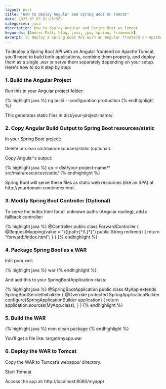 ```yaml
---
layout: post
title: "How to deploy Angular and Spring Boot on Tomcat"
date: 2025-07-03 01:26:56
categories: java
description: How to deploy Angular and Spring Boot on Tomcat
keywords: [Andrei Pall, blog, java, jpa, spring, framework]
excerpt: To deploy a Spring Boot API with an Angular frontend on Apache Tomcat, you'll need to build both applications, combine them properly, and deploy them as a single .war or serve them separately depending on your setup.
---
```

<p>To deploy a Spring Boot API with an Angular frontend on Apache Tomcat, you'll need to build both applications, combine them properly, and deploy them as a single .war or serve them separately depending on your setup. Here's how to do it step by step:</p>
<h3>1. Build the Angular Project</h3>

<p>Run this in your Angular project folder:</p>
{% highlight java %}
ng build --configuration production
{% endhighlight %}
<p>This generates static files in dist/your-project-name/.</p>

<h3>2. Copy Angular Build Output to Spring Boot resources/static</h3>

<p>In your Spring Boot project:</p>

<p>Delete or clean src/main/resources/static (optional).</p>

<p>Copy Angular's output:</p>
{% highlight java %}
cp -r dist/your-project-name/* src/main/resources/static/
{% endhighlight %}
<p>Spring Boot will serve these files as static web resources (like an SPA) at http://yourdomain.com/index.html.</p>

<h3>3. Modify Spring Boot Controller (Optional)</h3>

<p>To serve the index.html for all unknown paths (Angular routing), add a fallback controller:</p>
{% highlight java %}
@Controller
public class ForwardController {
    @RequestMapping(value = "/{[path:[^\\.]*}")
    public String redirect() {
        return "forward:/index.html";
    }
}
{% endhighlight %}
<h3>4. Package Spring Boot as a WAR</h3>

<p>Edit pom.xml:</p>
{% highlight java %}
<packaging>war</packaging>
{% endhighlight %}
<p>And add this to your SpringBootApplication class:</p>
{% highlight java %}
@SpringBootApplication
public class MyApp extends SpringBootServletInitializer {
    @Override
    protected SpringApplicationBuilder configure(SpringApplicationBuilder application) {
        return application.sources(MyApp.class);
    }
}
{% endhighlight %}
<h3>5. Build the WAR</h3>
{% highlight java %}
mvn clean package
{% endhighlight %}
<p>You’ll get a file like: target/myapp.war</p>
<h3>6. Deploy the WAR to Tomcat</h3>
<p>Copy the WAR to Tomcat’s webapps/ directory.</p>
<p>Start Tomcat.</p>
<p>Access the app at: http://localhost:8080/myapp/</p>
